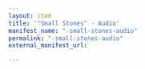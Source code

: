 ```yaml
---
layout: item
title: '"Small Stones" - Audio'
manifest_name: "-small-stones-audio"
permalink: "-small-stones-audio"
external_manifest_url: 

---
```

<!-- Add an essay or interpretive material below this line,
using HTML or markdown.  Do not modify this file above this line -->
